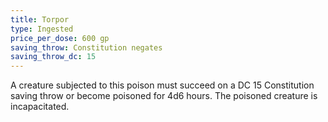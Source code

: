 ```yaml
---
title: Torpor
type: Ingested
price_per_dose: 600 gp
saving_throw: Constitution negates
saving_throw_dc: 15
---
```


A creature subjected to this poison must succeed on a DC 15 Constitution saving throw or become poisoned for 4d6 hours. The poisoned creature is incapacitated.
